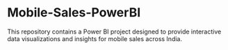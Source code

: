 # Mobile-Sales-PowerBI
This repository contains a Power BI project designed to provide interactive data visualizations and insights for mobile sales across India.
